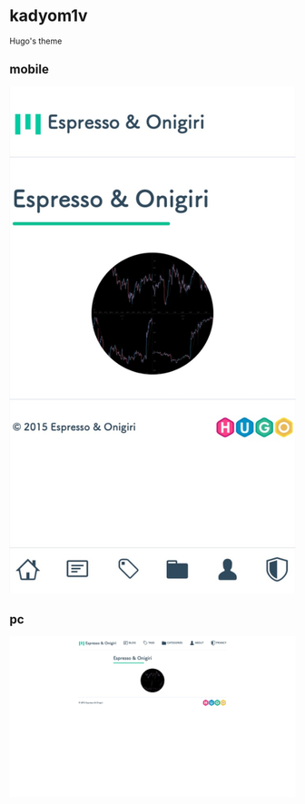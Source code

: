 # kadyom1v

Hugo's theme

## mobile

![](https://github.com/va2577/kadyom1v/blob/master/static/img/img-1.jpg?raw=true)

## pc

![](https://github.com/va2577/kadyom1v/blob/master/static/img/img-2.jpg?raw=true)
